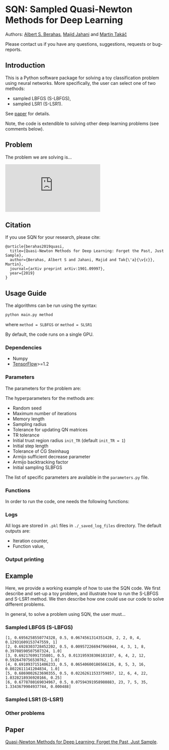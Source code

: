 # SQN: Sampled Quasi-Newton Methods for Deep Learning

Authors: [Albert S. Berahas](https://sites.google.com/a/u.northwestern.edu/albertsberahas/home), [Majid Jahani](http://coral.ise.lehigh.edu/maj316/) and [Martin Takáč](http://mtakac.com/)

Please contact us if you have any questions, suggestions, requests or bug-reports.

## Introduction
This is a Python software package for solving a toy classification problem using neural networks. More specifically, the user can select one of two methods:
- sampled LBFGS (S-LBFGS),
- sampled LSR1 (S-LSR1).

See [paper](https://arxiv.org/abs/1901.09997) for details.

Note, the code is extendible to solving other deep learning problems (see comments below).

## Problem
The problem we are solving is...

![SIN_problem](https://github.com/OptMLGroup/SQN/blob/master/SIN_problem.pdf)

## Citation
If you use SQN for your research, please cite:

```
@article{berahas2019quasi,
  title={Quasi-Newton Methods for Deep Learning: Forget the Past, Just Sample},
  author={Berahas, Albert S and Jahani, Majid and Tak{\'a}{\v{c}}, Martin},
  journal={arXiv preprint arXiv:1901.09997},
  year={2019}
}
```

## Usage Guide
The algorithms can be run using the syntax:
```bash 
python main.py method
```
where ```method = SLBFGS``` or ```method = SLSR1```

By default, the code runs on a single GPU.

### Dependencies
* Numpy
* [TensorFlow](https://www.tensorflow.org/)>=1.2

### Parameters
The parameters for the problem are:


The hyperparameters for the methods are:
- Random seed
- Maximum number of iterations
- Memory length
- Sampling radius
- Tolerance for updating QN matrices
- TR tolerance
- Initial trust region radius ```init_TR``` (default ```init_TR = 1```)
- Initial step length
- Tolerance of CG Steinhaug
- Armijo sufficient decrease parameter
- Armijo backtracking factor
- Initial sampling SLBFGS

The list of specific parameters are available in the ``parameters.py`` file.

### Functions
In order to run the code, one needs the following functions:

### Logs
All logs are stored in ``.pkl`` files in ``./_saved_log_files`` directory. The default outputs are:
- Iteration counter,
- Function value,

### Output printing

## Example

Here, we provide a working example of how to use the SQN code. We first describe and set-up a toy problem, and illustrate how to run the S-LBFGS and S-LSR1 method. We then describe how one could use our code to solve different problems.

In general, to solve a problem using SQN, the user must...



### Sampled LBFGS (S-LBFGS)

```
[1, 0.6956258550774328, 0.5, 0.0674561314351428, 2, 2, 0, 4, 0.12931609153747559, 1]
[2, 0.6928303728452202, 0.5, 0.009572266947966944, 4, 3, 1, 8, 0.39708590507507324, 1.0]
[3, 0.692176991735801, 0.5, 0.013195938306183187, 6, 4, 2, 12, 0.5926470756530762, 1.0]
[4, 0.6910937151406233, 0.5, 0.06540600186566126, 8, 5, 3, 16, 0.8022611141204834, 1.0]
[5, 0.6869002623690355, 0.5, 0.02262611533759857, 12, 6, 4, 22, 1.0328218936920166, 0.25]
[6, 0.6778780169034967, 0.5, 0.07594391958980883, 23, 7, 5, 35, 1.3343679904937744, 0.000488]
```

### Sampled LSR1 (S-LSR1)

### Other problems

## Paper
[Quasi-Newton Methods for Deep Learning: Forget the Past, Just Sample](https://arxiv.org/abs/1901.09997). 

